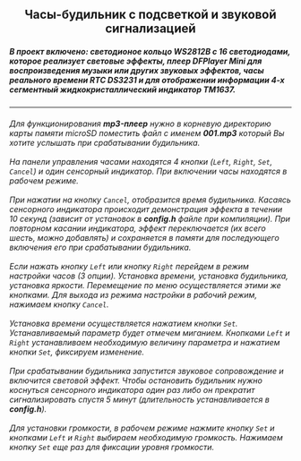 <H2 align='center'>Часы-будильник с подсветкой и звуковой сигнализацией</H2>


##### В проект включено: светодионое кольцо ***WS2812B*** с 16 светодиодами, которое реализует световые эффекты, плеер ***DFPlayer Mini*** для воспроизведения музыки или других звуковых эффектов, часы реального времени ***RTC DS3231*** и для отображении информации 4-х сегментный жидкокристаллический индикатор ***TM1637***.
------------------------
###### Для функционирования ***mp3-плеер*** нужно в корневую директорию карты памяти microSD поместить файл с именем ***001.mp3*** который Вы хотите услышать при срабатывании будильника. <br><br>На панели управления часами находятся 4 кнопки (```Left```, ```Right```, ```Set```, ```Cancel```) и один сенсорный индикатор. При включении часы находятся в рабочем режиме. <br><br>При нажатии на кнопку ```Cancel```, отобразится время будильника. Касаясь сенсорного индикатора происходит демонстрация эффекта в течении 10 секунд (зависит от установок в ***config.h*** файле при компиляции). При повторном касании индикатора, эффект переключается (их всего шесть, можно добавлять) и сохраняется в памяти для последующего включения его при срабатывании будильника. <br><br>Если нажать кнопку ```Left``` или кнопку ```Right``` перейдем в режим настройки часов (3 опции). Установка времени, установка будильника, установка яркости. Перемещение по меню осуществляется этими же кнопками. Для выхода из режима настройки в рабочий режим, нажимаем кнопку ```Cancel```. <br><br>Установка времени осуществляется нажатием кнопки ```Set```. Устанавливаемый параметр будет отмечем миганием. Кнопками ```Left``` и ```Right``` устанавливаем необходимую величину параметра и нажатием кнопки ```Set```, фиксируем изменение. <br><br>При срабатывании будильника запустится звуковое сопровождение и включится световой эффект. Чтобы остановить будильник нужно коснуться сенсорного индикатора один раз либо он прекратит сигнализировать спустя 5 минут (длительность устанавливается в ***config.h***). <br><br>Для установки громкости, в рабочем режиме нажмите кнопку ```Set``` и кнопками ```Left``` и ```Right``` выбираем необходимую громкость. Нажимаем кнопку ```Set``` еще раз для фиксации уровня громкости.
